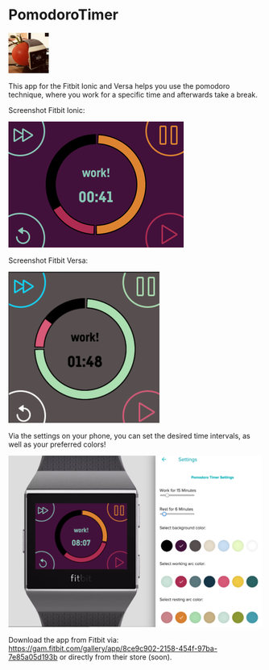 # PomodoroTimer

![Alt text](resources/icon.png?raw=true "Icon")

This app for the Fitbit Ionic and Versa helps you use the pomodoro technique, where you work for a specific time and afterwards take a break. 

Screenshot Fitbit Ionic:

![Alt text](resources/screenshotIonic.png?raw=true "Screenshot Ionic")

Screenshot Fitbit Versa:

![Alt text](resources/screenshotVersa.png?raw=true "Screenshot Versa")

Via the settings on your phone, you can set the desired time intervals, as well as your preferred colors!

![Alt text](resources/settingsScreen.png?raw=true "Screenshot Versa")

Download the app from Fitbit via: https://gam.fitbit.com/gallery/app/8ce9c902-2158-454f-97ba-7e85a05d193b or directly from their store (soon).